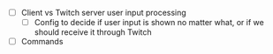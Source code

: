 - [ ] Client vs Twitch server user input processing
    - [ ] Config to decide if user input is shown no matter what, or if we should receive it through Twitch
- [ ] Commands
